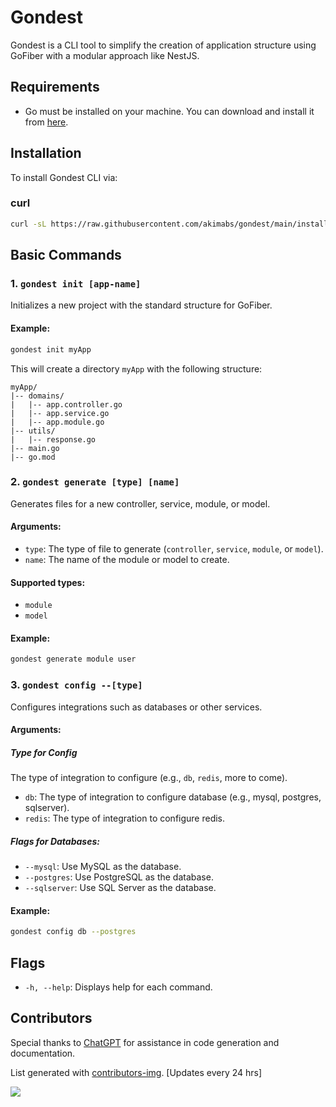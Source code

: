 # Gondest

Gondest is a CLI tool to simplify the creation of application structure using GoFiber with a modular approach like NestJS.

## Requirements

- Go must be installed on your machine. You can download and install it from [here](https://golang.org/dl/).

## Installation

To install Gondest CLI via:

### curl

```bash
curl -sL https://raw.githubusercontent.com/akimabs/gondest/main/install.sh | bash
```

## Basic Commands

### 1. `gondest init [app-name]`

Initializes a new project with the standard structure for GoFiber.

#### Example:

```bash
gondest init myApp
```

This will create a directory `myApp` with the following structure:

```
myApp/
|-- domains/
|   |-- app.controller.go
|   |-- app.service.go
|   |-- app.module.go
|-- utils/
|   |-- response.go
|-- main.go
|-- go.mod
```

### 2. `gondest generate [type] [name]`

Generates files for a new controller, service, module, or model.

#### Arguments:

- `type`: The type of file to generate (`controller`, `service`, `module`, or `model`).
- `name`: The name of the module or model to create.

#### Supported types:

- `module`
- `model`

#### Example:

```bash
gondest generate module user
```

### 3. `gondest config --[type]`

Configures integrations such as databases or other services.

#### Arguments:

##### Type for Config

The type of integration to configure (e.g., `db`, `redis`, more to come).

- `db`: The type of integration to configure database (e.g., mysql, postgres, sqlserver).
- `redis`: The type of integration to configure redis.

##### Flags for Databases:

- `--mysql`: Use MySQL as the database.
- `--postgres`: Use PostgreSQL as the database.
- `--sqlserver`: Use SQL Server as the database.

#### Example:

```bash
gondest config db --postgres
```

## Flags

- `-h, --help`: Displays help for each command.

## Contributors

Special thanks to [ChatGPT](https://openai.com/chatgpt) for assistance in code generation and documentation.

List generated with [contributors-img](https://contrib.rocks). [Updates every 24 hrs]

<a href="https://github.com/akimabs/gondest/graphs/contributors">
  <img src="https://contrib.rocks/image?repo=akimabs/gondest" />
</a>
